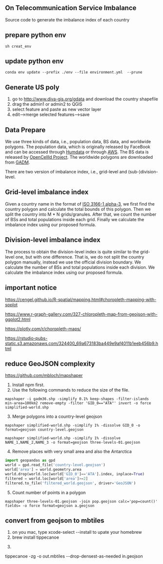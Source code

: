 ## On Telecommunication Service Imbalance

Source code to generate the imbalance index of each country


## prepare python env
```
sh creat_env
```

## update python env
```
conda env update --prefix ./env --file environment.yml  --prune
```


## Generate US poly

1. go to http://www.diva-gis.org/gdata and download the country shapefile
2. drag the admin1 or admin2 to QGIS
3. select feature and paste as new vector layer
4. edit-->merge selected features-->save

## Data Prepare

We use three kinds of data, i.e., population data, BS data, and worldwide polygons. 
The population data, which is originally released by 
FaceBook and can be accessed through 
[Humdata](https://data.humdata.org/organization/facebook?q=High%20Resolution%20Population) or through
[AWS](https://registry.opendata.aws/dataforgood-fb-hrsl/).
The BS data is released by [OpenCellId Project](https://www.opencellid.org/).
The worldwide polygons are downloaded from [GADM](https://gadm.org/data.html).

There are two version of imbalance index, i.e., grid-level and (sub-)division-level.
## Grid-level imbalance index

Given a country name in the format of  [ISO 3166-1 alpha-3](https://en.wikipedia.org/wiki/ISO_3166-1_alpha-3), we first
find the country polygon and calculate the total bounds of this polygon. Then we split the country into M * N 
grids/granules. After that, we count the number of BSs and total populations inside each grid. Finally we calculate
the imbalance index using our proposed formula.

## Division-level imbalance index
The process to obtain the division-level index is quite similar to the grid-level one, but with one difference. That is,
we do not split the country polygon manually, instead we use the official division boundary. We calculate the number of
BSs and total populations inside each division. We calculate the imbalance index using our proposed formula.

## important notice

https://cengel.github.io/R-spatial/mapping.html#choropleth-mapping-with-spplot

https://www.r-graph-gallery.com/327-chloropleth-map-from-geojson-with-ggplot2.html

https://plotly.com/r/choropleth-maps/

https://rstudio-pubs-static.s3.amazonaws.com/324400_69a673183ba449e9af4011b1eeb456b9.html



## reduce GeoJSON complexity

https://github.com/mbloch/mapshaper 

1. Install npm first.
2. Use the following commands to reduce the size of the file.

```shell script
mapshaper -i gadm36.shp -simplify 0.1% keep-shapes -filter-islands min-area=100km2 remove-empty -filter 'GID_0=="ATA"' invert -o force simplified-world.shp
```

3. Merge polygons into a country-level geojson

```shell script
mapshaper simplified-world.shp -simplify 1% -dissolve GID_0 -o format=geojson country-level.geojson
```
```shell script
mapshaper simplified-world.shp -simplify 1% -dissolve NAME_1,NAME_2,NAME_3 -o format=geojson three-levels-01.geojson
```
4. Remove places with very small area and also the Antarctica 

```python
import geopandas as gpd
world = gpd.read_file('country-level.geojson')
world['area'] = world.geometry.area
world.drop(world.loc[world['GID_0']=='ATA'].index, inplace=True)
filtered = world.loc[world['area']>=2]
filtered.to_file('filtered_world.geojson', driver='GeoJSON')
```

5. Count number of points in a polygon
```shell script
mapshaper three-levels-01.geojson -join pop.geojson calc='pop=count()' fields= -o force format=geojson a.geojson
```

## convert from geojson to mbtiles
1. on you mac, type xcode-select --install to upate your homebrew
2. brew install tippecanoe
3. ```shell script
tippecanoe -zg -o out.mbtiles --drop-densest-as-needed in.geojson
```